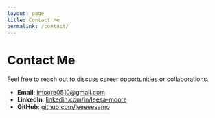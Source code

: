 ```yaml
---
layout: page
title: Contact Me
permalink: /contact/
---
```


# Contact Me

Feel free to reach out to discuss career opportunities or collaborations.

- **Email**: [lmoore0510@gmail.com](mailto:lmoore0510@gmail.com)
- **LinkedIn**: [linkedin.com/in/leesa-moore](https://linkedin.com/in/leesa-moore)
- **GitHub**: [github.com/leeeeesamo](https://github.com/leeeeesamo)
